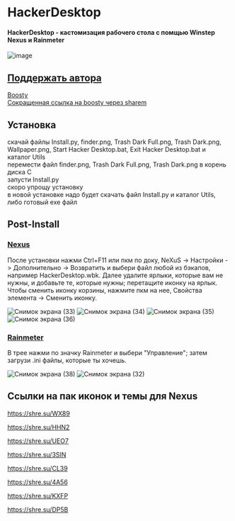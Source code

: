 # HackerDesktop
#### HackerDesktop - кастомизация рабочего стола с помщью Winstep Nexus и Rainmeter

![image](https://github.com/scode18/HackerDesktop/assets/98618381/73226682-6527-4ac7-90ed-f5160ffbd523)

## [Поддержать автора](https://shre.su/F2FH)
[Boosty](https://boosty.to/scode18/donate)<br>
[Сокращенная ссылка на boosty через sharem](https://shre.su/F2FH)

## Установка
скачай файлы Install.py, finder.png, Trash Dark Full.png, Trash Dark.png, Wallpaper.png, Start Hacker Desktop.bat, Exit Hacker Desktop.bat и каталог Utils<br>
перемести файл finder.png, Trash Dark Full.png, Trash Dark.png в корень диска C<br>
запусти Install.py<br>
скоро упрощу установку<br>
в новой установке надо будет скачать файл Install.py и каталог Utils, либо готовый exe файл

## Post-Install

### [Nexus](https://shre.su/NXS5)
После установки нажми Ctrl+F11 или пкм по доку, NeXuS -> Настройки -> Дополнительно -> Возвратить и выбери файл любой из бэкапов, например HackerDesktop.wbk.
Далее удалите ярлыки, которые вам не нужны, и добавьте те, которые нужны; перетащите иконку на ярлык.
Чтобы сменить иконку корзины, нажмите пкм на нее, Свойства элемента -> Сменить иконку.

![Снимок экрана (33)](https://github.com/scode18/HackerDesktop/assets/98618381/b2d62c41-7d82-4591-9703-959f1031101b)
![Снимок экрана (34)](https://github.com/scode18/HackerDesktop/assets/98618381/8338252a-c491-4467-9bf5-5185400f5735)
![Снимок экрана (35)](https://github.com/scode18/HackerDesktop/assets/98618381/79fe95c2-3be0-44ab-85a6-3145ed6dd1d1)
![Снимок экрана (36)](https://github.com/scode18/HackerDesktop/assets/98618381/83f09ca7-60f2-4209-805e-cc5bfdb5092d)

### [Rainmeter](https://shre.su/FLXR)
В трее нажми по значку Rainmeter и выбери "Управление"; затем загрузи .ini файлы, которые ты хочешь.

![Снимок экрана (38)](https://github.com/scode18/HackerDesktop/assets/98618381/f76b6c32-b8b5-4143-a27e-3ae2e30ca7c4)
![Снимок экрана (32)](https://github.com/scode18/HackerDesktop/assets/98618381/718c132f-40dc-4db9-b4cf-4c2a8f7b4e8d)

## Ссылки на пак иконок и темы для Nexus
https://shre.su/WX89

https://shre.su/HHN2

https://shre.su/UEO7

https://shre.su/3SIN

https://shre.su/CL39

https://shre.su/4A56

https://shre.su/KXFP

https://shre.su/DP5B
